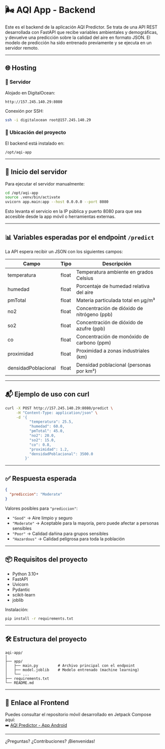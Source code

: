 # 🌬️ AQI App - Backend

Este es el backend de la aplicación AQI Predictor. Se trata de una API REST desarrollada con FastAPI que recibe variables ambientales y demográficas, y devuelve una predicción sobre la calidad del aire en formato JSON. El modelo de predicción ha sido entrenado previamente y se ejecuta en un servidor remoto.

---

## 🌐 Hosting

### 🔧 Servidor
Alojado en DigitalOcean:

```
http://157.245.140.29:8080
```

Conexión por SSH:

```bash
ssh -i digitalocean root@157.245.140.29
```

### 📂 Ubicación del proyecto

El backend está instalado en:

```
/opt/aqi-app
```

---

## 🚀 Inicio del servidor

Para ejecutar el servidor manualmente:

```bash
cd /opt/aqi-app
source .venv/bin/activate
uvicorn app.main:app --host 0.0.0.0 --port 8080
```

Esto levanta el servicio en la IP pública y puerto 8080 para que sea accesible desde la app móvil o herramientas externas.

---

## 📊 Variables esperadas por el endpoint `/predict`

La API espera recibir un JSON con los siguientes campos:

| Campo                | Tipo   | Descripción |
|----------------------|--------|-------------|
| temperatura          | float  | Temperatura ambiente en grados Celsius |
| humedad              | float  | Porcentaje de humedad relativa del aire |
| pmTotal              | float  | Materia particulada total en µg/m³ |
| no2                  | float  | Concentración de dióxido de nitrógeno (ppb) |
| so2                  | float  | Concentración de dióxido de azufre (ppb) |
| co                   | float  | Concentración de monóxido de carbono (ppm) |
| proximidad           | float  | Proximidad a zonas industriales (km) |
| densidadPoblacional  | float  | Densidad poblacional (personas por km²) |

---

## 📬 Ejemplo de uso con curl

```bash
curl -X POST http://157.245.140.29:8080/predict \
     -H "Content-Type: application/json" \
     -d '{
           "temperatura": 25.5,
           "humedad": 60.0,
           "pmTotal": 45.0,
           "no2": 20.0,
           "so2": 15.0,
           "co": 0.8,
           "proximidad": 1.2,
           "densidadPoblacional": 3500.0
         }'
```

---

## ✅ Respuesta esperada

```json
{
  "prediccion": "Moderate"
}
```

Valores posibles para `"prediccion"`:

- `"Good"` → Aire limpio y seguro
- `"Moderate"` → Aceptable para la mayoría, pero puede afectar a personas sensibles
- `"Poor"` → Calidad dañina para grupos sensibles
- `"Hazardous"` → Calidad peligrosa para toda la población

---

## 📦 Requisitos del proyecto

- Python 3.10+
- FastAPI
- Uvicorn
- Pydantic
- scikit-learn
- joblib

Instalación:

```bash
pip install -r requirements.txt
```

---

## 🛠 Estructura del proyecto

```
aqi-app/
│
├── app/
│   ├── main.py         # Archivo principal con el endpoint
│   ├── model.joblib    # Modelo entrenado (machine learning)
│   └── ...
├── requirements.txt
└── README.md
```

---

## 🤝 Enlace al Frontend

Puedes consultar el repositorio móvil desarrollado en Jetpack Compose aquí:  
➡️ [AQI Predictor - App Android](https://github.com/tu-usuario/aqi-predictor)

---

¿Preguntas? ¿Contribuciones? ¡Bienvenidas!

